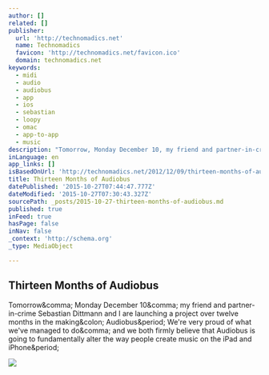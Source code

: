 ```yaml
---
author: []
related: []
publisher:
  url: 'http://technomadics.net'
  name: Technomadics
  favicon: 'http://technomadics.net/favicon.ico'
  domain: technomadics.net
keywords:
  - midi
  - audio
  - audiobus
  - app
  - ios
  - sebastian
  - loopy
  - omac
  - app-to-app
  - music
description: "Tomorrow, Monday December 10, my friend and partner-in-crime Sebastian Dittmann and I are launching a project over twelve months in the making: Audiobus. We're very proud of what we've managed to do, and we both firmly believe that Audiobus is going to fundamentally alter the way people create music on the iPad and iPhone."
inLanguage: en
app_links: []
isBasedOnUrl: 'http://technomadics.net/2012/12/09/thirteen-months-of-audiobus/'
title: Thirteen Months of Audiobus
datePublished: '2015-10-27T07:44:47.777Z'
dateModified: '2015-10-27T07:30:43.327Z'
sourcePath: _posts/2015-10-27-thirteen-months-of-audiobus.md
published: true
inFeed: true
hasPage: false
inNav: false
_context: 'http://schema.org'
_type: MediaObject

---
```

<article style=""><h1>Thirteen Months of Audiobus</h1><p>Tomorrow&amp;comma; Monday December 10&amp;comma; my friend and partner-in-crime Sebastian Dittmann and I are launching a project over twelve months in the making&amp;colon; Audiobus&amp;period; We're very proud of what we've managed to do&amp;comma; and we both firmly believe that Audiobus is going to fundamentally alter the way people create music on the iPad and iPhone&amp;period;</p><img src="http://atastypixel.com/blog/wp-content/uploads/2012/12/MG_4769.jpg" /></article>